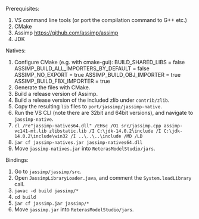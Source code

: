 Prerequisites:
1. VS command line tools (or port the compilation command to G++ etc.)
2. CMake
3. Assimp https://github.com/assimp/assimp
4. JDK

Natives:
1. Configure CMake (e.g. with cmake-gui):
    BUILD_SHARED_LIBS = false
    ASSIMP_BUILD_ALL_IMPORTERS_BY_DEFAULT = false
    ASSIMP_NO_EXPORT = true
    ASSIMP_BUILD_OBJ_IMPORTER = true
    ASSIMP_BUILD_FBX_IMPORTER = true
2. Generate the files with CMake.
3. Build a release version of Assimp.
4. Build a release version of the included zlib under `contrib/zlib`.
5. Copy the resulting `lib` files to `port/jassimp/jassimp-native`.
6. Run the VS CLI (note there are 32bit and 64bit versions), and navigate to `jassimp-native`.
7. `cl /Fe"jassimp-natives64.dll" /EHsc /O1 src/jassimp.cpp assimp-vc141-mt.lib zlibstatic.lib /I C:\jdk-14.0.2\include /I C:\jdk-14.0.2\include\win32 /I ..\..\..\include /MD /LD`
8. `jar cf jassimp-natives.jar jassimp-natives64.dll`
9. Move `jassimp-natives.jar` into `ReterasModelStudio/jars`.

Bindings:
1. Go to `jassimp/jassimp/src`.
2. Open `JassimpLibraryLoader.java`, and comment the `System.loadLibrary` call.
2. `javac -d build jassimp/*`
3. `cd build`
4. `jar cf jassimp.jar jassimp/*`
9. Move `jassimp.jar` into `ReterasModelStudio/jars`.

